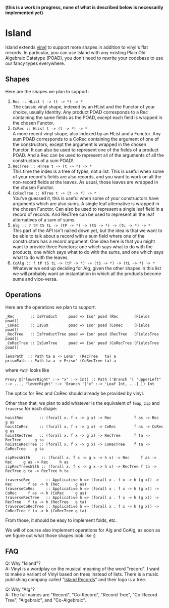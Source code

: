 **(this is a work in progress, none of what is described below is necessarily implemented yet)**

Island
===

Island extends [vinyl](https://hackage.haskell.org/package/vinyl) to support more shapes in addition to vinyl's flat records. In particular, you can use Island with any existing Plain Old Algebraic Datatype (POAD), you don't need to rewrite your codebase to use our fancy types everywhere.

Shapes
---

Here are the shapes we plan to support:

1. `Rec :: HList t -> (t -> *) -> *`  
    The classic vinyl shape, indexed by an HList and the Functor of your choice, usually Identity. Any product POAD corresponds to a Rec containing the same fields as the POAD, except each field is wrapped in the chosen Functor.
2. `CoRec :: HList t -> (t -> *) -> *`  
    A more recent vinyl shape, also indexed by an HList and a Functor. Any sum POAD corresponds to a CoRec containing the argument of one of the constructors, except the argument is wrapped in the chosen Functor. It can also be used to represent one of the fields of a product POAD. And a Rec can be used to represent all of the arguments of all the constructors of a sum POAD!
3. `RecTree :: HTree t -> (t -> *) -> *`  
    This time the index is a tree of types, not a list. This is useful when some of your record's fields are also records, and you want to work on all the non-record fields at the leaves. As usual, those leaves are wrapped in the chosen Functor.
4. `CoRecTree :: HTree t -> (t -> *) -> *`  
    You've guessed it, this is useful when some of your constructors have arguments which are also sums. A single leaf alternative is wrapped in the chosen Functor. Can also be used to represent a single leaf field in a record of records. And RecTree can be used to represent all the leaf alternatives of a sum of sums.
5. `Alg :: ? tP tS tL -> (tP -> *) -> (tS -> *) -> (tL -> *) -> *`  
    This part of the API isn't nailed down yet, but the idea is that we want to be able to talk about a record with a sum field where one of the constructors has a record argument. One idea here is that you might want to provide three Functors: one which says what to do with the products, one which says what to do with the sums, and one which says what to do with the leaves.
6. `CoAlg :: ? tP tS tL -> (tP -> *) -> (tS -> *) -> (tL -> *) -> *`  
    Whatever we end up deciding for Alg, given the other shapes in this list we will probably want an instantiation in which all the products become sums and vice-versa.

Operations
---

Here are the operations we plan to support:

    _Rec       :: IsProduct     poad => Iso' poad (Rec       (Fields poad))
    _CoRec     :: IsSum         poad => Iso' poad (CoRec     (Fields poad))
    _RecTree   :: IsProductTree poad => Iso' poad (RecTree   (FieldsTree poad))
    _CoRecTree :: IsSumTree     poad => Iso' poad (CoRecTree (FieldsTree poad))

    lensPath  :: Path ta a -> Lens'  (RecTree   ta) a
    prismPath :: Path ta a -> Prism' (CoRecTree ta) a

where `Path` looks like

    Proxy @("lowerRight" :-> "x" :-> Int) :: Path ('Branch '[ "upperLeft" :-> ..., "lowerRight" :-> 'Branch '["x" :-> 'Leaf Int, ...] ]) Int

The optics for Rec and CoRec should already be provided by vinyl.

Other than that, we plan to add whatever is the equivalent of `fmap`, `zip` and `traverse` for each shape:

    hoistRec       :: (forall x. f x -> g x) -> Rec          f as -> Rec          g as
    hoistCoRec     :: (forall x. f x -> g x) -> CoRec        f as -> CoRec        g as
    hoistRecTree   :: (forall x. f x -> g x) -> RecTree      f ta -> RecTree      g ta
    hoistCoRecTree :: (forall x. f x -> g x) -> CoRecTree    f ta -> CoRecTree    g ta

    zipRecsWith     :: (forall x. f x -> g x -> h x) -> Rec     f as -> Rec     g as -> Rec     h as
    zipRecTreesWith :: (forall x. f x -> g x -> h x) -> RecTree f ta -> RecTree g ta -> RecTree h ta

    traverseRec       :: Applicative h => (forall x . f x -> h (g x)) -> Rec       f as -> h (Rec       g as)
    traverseCoRec     :: Applicative h => (forall x . f x -> h (g x)) -> CoRec     f as -> h (CoRec     g as)
    traverseRecTree   :: Applicative h => (forall x . f x -> h (g x)) -> RecTree   f ta -> h (RecTree   g ta)
    traverseCoRecTree :: Applicative h => (forall x . f x -> h (g x)) -> CoRecTree f ta -> h (CoRecTree g ta)

From those, it should be easy to implement folds, etc.

We will of course also implement operations for Alg and CoAlg, as soon as we figure out what those shapes look like :)


FAQ
---

Q: Why "Island"?  
A: Vinyl is a wordplay on the musical meaning of the word "record". I want to make a variant of Vinyl based on trees instead of lists. There is a music publishing company called "[Island Records](https://en.wikipedia.org/wiki/Island_Records)" and their logo is a tree.

Q: Why "Alg"?  
A: The full names are "Record", "Co-Record", "Record Tree", "Co-Record Tree", "Algebraic", and "Co-Algebraic".
